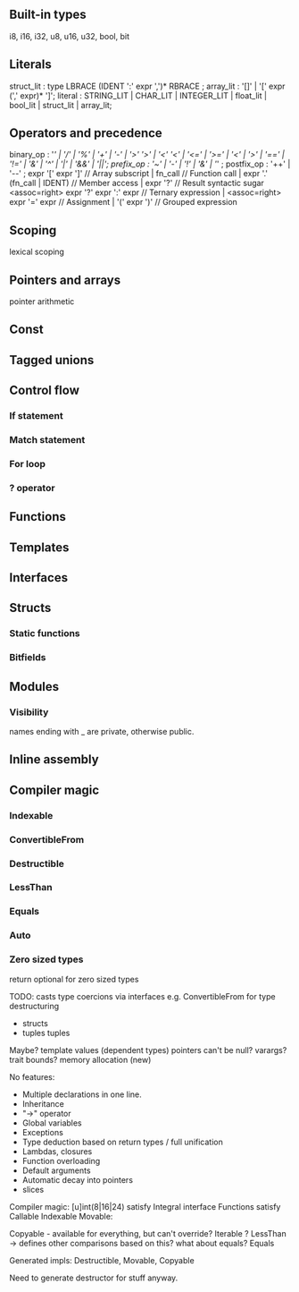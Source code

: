
## Built-in types
i8, i16, i32, u8, u16, u32, bool, bit

## Literals
struct_lit : type LBRACE (IDENT ':' expr ',')* RBRACE ;
array_lit : '[]' | '[' expr (',' expr)* ']';
literal : STRING_LIT | CHAR_LIT | INTEGER_LIT | float_lit | bool_lit | struct_lit | array_lit;

## Operators and precedence
binary_op : '*' | '/' | '%' | '+' | '-' | '>' '>' | '<' '<' | '<=' | '>=' | '<' | '>'
    | '==' | '!=' |  '&' | '^' | '|' | '&&' | '||';
prefix_op : '~' | '-' | '!' | '&' | '*' ;
postfix_op : '++' | '--' ;
expr '[' expr ']'  // Array subscript
    | fn_call  // Function call
    | expr '.' (fn_call | IDENT)  // Member access
    | expr '?'  // Result syntactic sugar
<assoc=right> expr '?' expr ':' expr  // Ternary expression
    | <assoc=right> expr '=' expr  // Assignment
    | '(' expr ')' // Grouped expression

## Scoping
lexical scoping

## Pointers and arrays
pointer arithmetic

## Const

## Tagged unions

## Control flow
### If statement
### Match statement
### For loop
### ? operator

## Functions

## Templates

## Interfaces

## Structs
### Static functions
### Bitfields

## Modules
### Visibility
names ending with _ are private, otherwise public.

## Inline assembly

## Compiler magic
### Indexable
### ConvertibleFrom
### Destructible
### LessThan
### Equals
### Auto
### Zero sized types
return optional for zero sized types

TODO:
casts
type coercions via interfaces e.g. ConvertibleFrom<type> for type
destructuring
 - structs
 - tuples
tuples

Maybe?
template values (dependent types)
pointers can't be null?
varargs?
trait bounds?
memory allocation (new)

No features:
- Multiple declarations in one line.
- Inheritance
- "->" operator
- Global variables
- Exceptions
- Type deduction based on return types / full unification
- Lambdas, closures
- Function overloading
- Default arguments
- Automatic decay into pointers
- slices

Compiler magic:
[u]int(8|16|24) satisfy Integral interface
Functions satisfy Callable
Indexable
Movable:

Copyable - available for everything, but can't override?
Iterable ?
LessThan -> defines other comparisons based on this? what about equals?
Equals

Generated impls: Destructible, Movable, Copyable

Need to generate destructor for stuff anyway.
